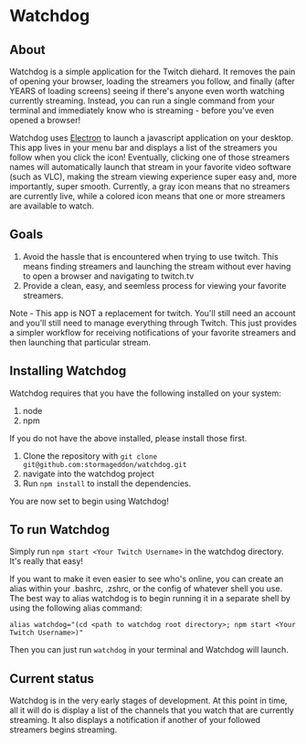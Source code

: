 # Watchdog

## About
Watchdog is a simple application for the Twitch diehard. It removes the pain of opening your browser, loading the streamers you follow, and finally (after YEARS of loading screens) seeing if there's anyone even worth watching currently streaming. Instead, you can run a single command from your terminal and immediately know who is streaming - before you've even opened a browser!

Watchdog uses [Electron](https://github.com/atom/electron) to launch a javascript application on your desktop. This app lives in your menu bar and displays a list of the streamers you follow when you click the icon! Eventually, clicking one of those streamers names will automatically launch that stream in your favorite video software (such as VLC), making the stream viewing experience super easy and, more importantly, super smooth. Currently, a gray icon means that no streamers are currently live, while a colored icon means that one or more streamers are available to watch.

## Goals
1. Avoid the hassle that is encountered when trying to use twitch. This means finding streamers and launching the stream without ever having to open a browser and navigating to twitch.tv
2. Provide a clean, easy, and seemless process for viewing your favorite streamers.

Note - This app is NOT a replacement for twitch. You'll still need an account and you'll still need to manage everything through Twitch. This just provides a simpler workflow for receiving notifications of your favorite streamers and then launching that particular stream.

## Installing Watchdog
Watchdog requires that you have the following installed on your system:

1. node
2. npm

If you do not have the above installed, please install those first.

1. Clone the repository with `git clone git@github.com:stormageddon/watchdog.git`
2. navigate into the watchdog project
3. Run `npm install` to install the dependencies.

You are now set to begin using Watchdog!

## To run Watchdog
Simply run `npm start <Your Twitch Username>` in the watchdog directory. It's really that easy!

If you want to make it even easier to see who's online, you can create an alias within your .bashrc, .zshrc, or the config of whatever shell you use. The best way to alias watchdog is to begin running it in a separate shell by using the following alias command:

`alias watchdog="(cd <path to watchdog root directory>; npm start <Your Twitch Username>)"`

Then you can just run `watchdog` in your terminal and Watchdog will launch.

## Current status
Watchdog is in the very early stages of development. At this point in time, all it will do is display a list of the channels that you watch that are currently streaming. It also displays a notification if another of your followed streamers begins streaming.
